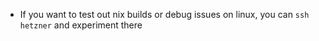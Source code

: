 - If you want to test out nix builds or debug issues on linux, you can `ssh hetzner` and experiment there
